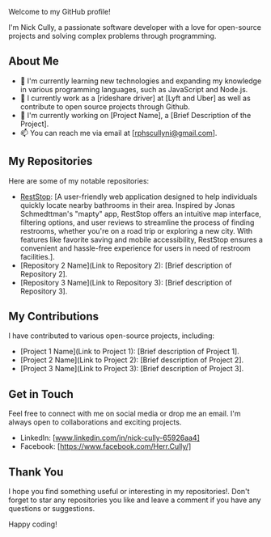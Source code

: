 Welcome to my GitHub profile! 

I'm Nick Cully, a passionate software developer with a love for open-source projects and solving complex problems through programming.

## About Me

- 🌱 I'm currently learning new technologies and expanding my knowledge in various programming languages, such as JavaScript and Node.js.
- 💼 I currently work as a [rideshare driver] at [Lyft and Uber] as well as contribute to open source projects through Github.
- 🔭 I'm currently working on [Project Name], a [Brief Description of the Project].
- 📫 You can reach me via email at [rphscullyni@gmail.com].

## My Repositories

Here are some of my notable repositories:

- [RestStop](https://github.com/rphscullyni21/RestStop): [A user-friendly web application designed to help individuals quickly locate nearby bathrooms in their area. Inspired by Jonas Schmedttman's "mapty" app, RestStop offers an intuitive map interface, filtering options, and user reviews to streamline the process of finding restrooms, whether you're on a road trip or exploring a new city. With features like favorite saving and mobile accessibility, RestStop ensures a convenient and hassle-free experience for users in need of restroom facilities.].
- [Repository 2 Name](Link to Repository 2): [Brief description of Repository 2].
- [Repository 3 Name](Link to Repository 3): [Brief description of Repository 3].

## My Contributions

I have contributed to various open-source projects, including:

- [Project 1 Name](Link to Project 1): [Brief description of Project 1].
- [Project 2 Name](Link to Project 2): [Brief description of Project 2].
- [Project 3 Name](Link to Project 3): [Brief description of Project 3].

## Get in Touch

Feel free to connect with me on social media or drop me an email. I'm always open to collaborations and exciting projects.

- LinkedIn: [www.linkedin.com/in/nick-cully-65926aa4]
- Facebook: [https://www.facebook.com/Herr.Cully/]

## Thank You

I hope you find something useful or interesting in my repositories!. Don't forget to star any repositories you like and leave a comment if you have any questions or suggestions.

Happy coding!


